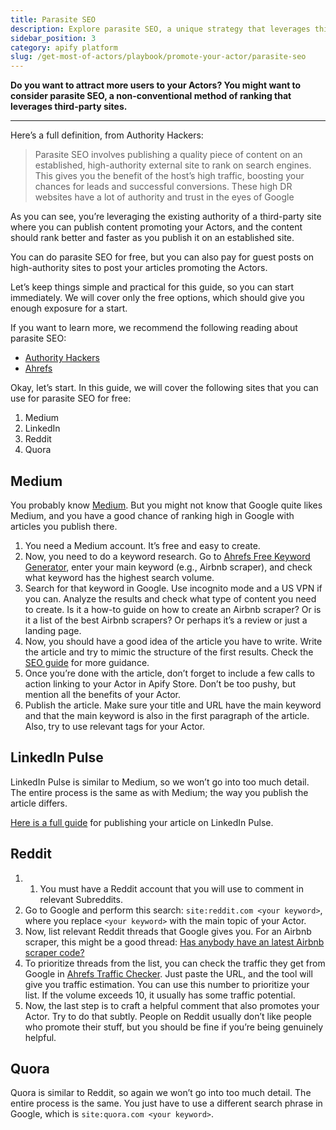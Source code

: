 ```yaml
---
title: Parasite SEO
description: Explore parasite SEO, a unique strategy that leverages third-party sites to boost rankings and drive traffic to your tools effectively..
sidebar_position: 3
category: apify platform
slug: /get-most-of-actors/playbook/promote-your-actor/parasite-seo
---
```


**Do you want to attract more users to your Actors? You might want to consider parasite SEO, a non-conventional method of ranking that leverages third-party sites.**

---

Here’s a full definition, from Authority Hackers:

> Parasite SEO involves publishing a quality piece of content on an established, high-authority external site to rank on search engines. This gives you the benefit of the host’s high traffic, boosting your chances for leads and successful conversions. These high DR websites have a lot of authority and trust in the eyes of Google
>

As you can see, you’re leveraging the existing authority of a third-party site where you can publish content promoting your Actors, and the content should rank better and faster as you publish it on an established site.

You can do parasite SEO for free, but you can also pay for guest posts on high-authority sites to post your articles promoting the Actors.

Let’s keep things simple and practical for this guide, so you can start immediately. We will cover only the free options, which should give you enough exposure for a start.

If you want to learn more, we recommend the following reading about parasite SEO:

- [Authority Hackers](https://www.authorityhacker.com/parasite-seo/)
- [Ahrefs](https://ahrefs.com/blog/parasite-seo/)

Okay, let’s start. In this guide, we will cover the following sites that you can use for parasite SEO for free:

1. Medium
2. LinkedIn
3. Reddit
4. Quora

## Medium

You probably know [Medium](https://medium.com/). But you might not know that Google quite likes Medium, and you have a good chance of ranking high in Google with articles you publish there.

1. You need a Medium account. It’s free and easy to create.
2. Now, you need to do a keyword research. Go to [Ahrefs Free Keyword Generator](https://ahrefs.com/keyword-generator/?country=us), enter your main keyword (e.g., Airbnb scraper), and check what keyword has the highest search volume.
3. Search for that keyword in Google. Use incognito mode and a US VPN if you can. Analyze the results and check what type of content you need to create. Is it a how-to guide on how to create an Airbnb scraper? Or is it a list of the best Airbnb scrapers? Or perhaps it’s a review or just a landing page.
4. Now, you should have a good idea of the article you have to write. Write the article and try to mimic the structure of the first results. Check the [SEO guide](https://docs.google.com/document/d/17fGGo1yGpYPvPFClShEpMuDnP0Y_ziU3EdMvaDZy0ms/edit#) for more guidance.
5. Once you’re done with the article, don’t forget to include a few calls to action linking to your Actor in Apify Store. Don’t be too pushy, but mention all the benefits of your Actor.
6. Publish the article. Make sure your title and URL have the main keyword and that the main keyword is also in the first paragraph of the article. Also, try to use relevant tags for your Actor.

## LinkedIn Pulse

LinkedIn Pulse is similar to Medium, so we won’t go into too much detail. The entire process is the same as with Medium; the way you publish the article differs.

[Here is a full guide](https://www.linkedin.com/pulse/how-publish-content-linkedin-pulse-hamza-sarfraz/) for publishing your article on LinkedIn Pulse.

## Reddit

1. 1. You must have a Reddit account that you will use to comment in relevant Subreddits.
2. Go to Google and perform this search: `site:reddit.com <your keyword>`, where you replace `<your keyword>` with the main topic of your Actor.
3. Now, list relevant Reddit threads that Google gives you. For an Airbnb scraper, this might be a good thread: [Has anybody have an latest Airbnb scraper code?](https://www.reddit.com/r/webscraping/comments/m650ol/has_anybody_have_an_latest_airbnb_scraper_code/)
4. To prioritize threads from the list, you can check the traffic they get from Google in [Ahrefs Traffic Checker](https://ahrefs.com/traffic-checker). Just paste the URL, and the tool will give you traffic estimation. You can use this number to prioritize your list. If the volume exceeds 10, it usually has some traffic potential.
5. Now, the last step is to craft a helpful comment that also promotes your Actor. Try to do that subtly. People on Reddit usually don’t like people who promote their stuff, but you should be fine if you’re being genuinely helpful.

## Quora

Quora is similar to Reddit, so again we won’t go into too much detail. The entire process is the same. You just have to use a different search phrase in Google, which is `site:quora.com <your keyword>`.
